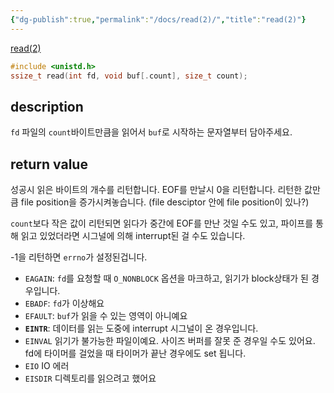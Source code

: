 ```yaml
---
{"dg-publish":true,"permalink":"/docs/read(2)/","title":"read(2)"}
---
```


[read(2)](https://man7.org/linux/man-pages/man2/read.2.html)

```c
#include <unistd.h>
ssize_t read(int fd, void buf[.count], size_t count);
```

## description

`fd` 파일의 `count`바이트만큼을 읽어서 `buf`로 시작하는 문자열부터 담아주세요.

## return value

성공시 읽은 바이트의 개수를 리턴합니다. EOF를 만날시 0을 리턴합니다. 리턴한 값만큼 file position을 증가시켜놓습니다. (file desciptor 안에 file position이 있나?)

`count`보다 작은 값이 리턴되면 읽다가 중간에 EOF를 만난 것일 수도 있고, 파이프를 통해 읽고 있었더라면 시그널에 의해 interrupt된 걸 수도 있습니다.

-1을 리턴하면 `errno`가 설정된겁니다.

- `EAGAIN`: `fd`를 요청할 때 `O_NONBLOCK` 옵션을 마크하고, 읽기가 block상태가 된 경우입니다.
- `EBADF`: `fd`가 이상해요
- `EFAULT`: `buf`가 읽을 수 있는 영역이 아니예요
- **`EINTR`**: 데이터를 읽는 도중에 interrupt 시그널이 온 경우입니다.
- `EINVAL` 읽기가 불가능한 파일이예요. 사이즈 버퍼를 잘못 준 경우일 수도 있어요. fd에 타이머를 걸었을 때 타이머가 끝난 경우에도 set 됩니다.
- `EIO` IO 에러
- `EISDIR` 디렉토리를 읽으려고 했어요
